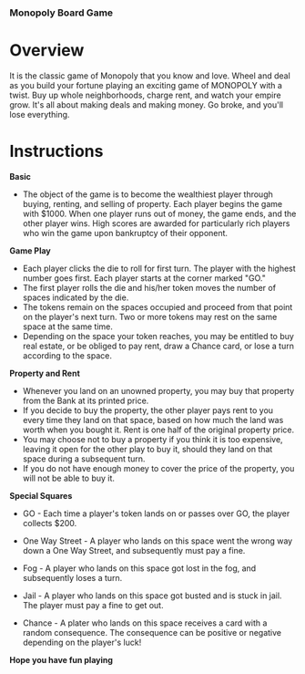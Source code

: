### Monopoly Board Game


# Overview

It is the classic game of Monopoly that you know and love.
Wheel and deal as you build your fortune playing an exciting game of MONOPOLY with a twist. Buy up whole neighborhoods, charge rent, and watch your empire grow. It's all about making deals and making money. Go broke, and you'll lose everything.

# Instructions

**Basic**

* The object of the game is to become the wealthiest player through buying, renting, and selling of property. Each player begins the game with $1000. When one player runs out of money, the game ends, and the other player wins. High scores are awarded for particularly rich players who win the game upon bankruptcy of their opponent.

**Game Play**

* Each player clicks the die to roll for first turn. The player with the highest number goes first. Each player starts at the corner marked "GO."
* The first player rolls the die and his/her token moves the number of spaces indicated by the die.
* The tokens remain on the spaces occupied and proceed from that point on the player's next turn. Two or more tokens may rest on the same space at the same time. 
* Depending on the space your token reaches, you may be entitled to buy real estate, or be obliged to pay rent, draw a Chance card, or lose a turn according to the space.

**Property and Rent**

* Whenever you land on an unowned property, you may buy that property from the Bank at its printed price.
* If you decide to buy the property, the other player pays rent to you every time they land on that space, based on how much the land was worth when you bought it. Rent is one half of the original property price.
* You may choose not to buy a property if you think it is too expensive, leaving it open for the other play to buy it, should they land on that space during a subsequent turn.
* If you do not have enough money to cover the price of the property, you will not be able to buy it.

**Special Squares**

* GO - Each time a player's token lands on or passes over GO, the player collects $200.

* One Way Street - A player who lands on this space went the wrong way down a One Way Street, and subsequently must pay a fine.

* Fog - A player who lands on this space got lost in the fog, and subsequently loses a turn.

* Jail - A player who lands on this space got busted and is stuck in jail. The player must pay a fine to get out.

* Chance - A plater who lands on this space receives a card with a random consequence. The consequence can be positive or negative depending on the player's luck!

**Hope you have fun playing**